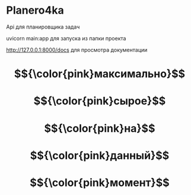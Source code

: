 # Planero4ka

Api для планировщика задач

uvicorn main:app для запуска из папки проекта

http://127.0.0.1:8000/docs для просмотра документации 

# $${\color{pink}максимально}$$
# $${\color{pink}сырое}$$
# $${\color{pink}на}$$
# $${\color{pink}данный}$$
# $${\color{pink}момент}$$
